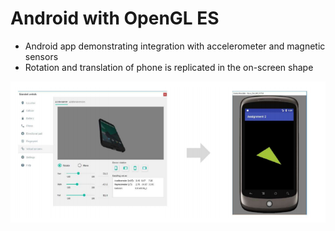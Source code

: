 # Android with OpenGL ES
* Android app demonstrating integration with accelerometer and magnetic sensors  
* Rotation and translation of phone is replicated in the on-screen shape

![demonstration](https://github.com/eoinoreilly30/android-opengl-es/blob/master/readme_image.png)
